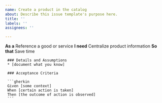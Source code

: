 ```yaml
---
name: Create a product in the catalog
about: Describe this issue template's purpose here.
title: ''
labels: ''
assignees: ''

---
```


**As a** Reference a good or service
     **I need** Centralize product information
     **So that** Save time
       
     ### Details and Assumptions
     * [document what you know]
       
     ### Acceptance Criteria  
       
     ```gherkin
     Given [some context]
     When [certain action is taken]
     Then [the outcome of action is observed]
     ```
